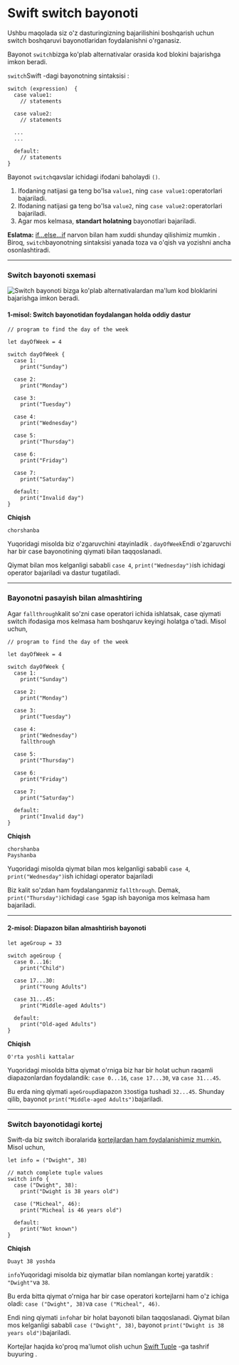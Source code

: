 # Swift switch bayonoti

Ushbu maqolada siz o'z dasturingizning bajarilishini boshqarish uchun switch boshqaruvi bayonotlaridan foydalanishni o'rganasiz.

Bayonot `switch`bizga ko'plab alternativalar orasida kod blokini bajarishga imkon beradi.

`switch`Swift -dagi bayonotning sintaksisi :

```
switch (expression)  {
  case value1:
    // statements 

  case value2:
    // statements 

  ...
  ...
        
  default:
    // statements
}
```

Bayonot `switch`qavslar ichidagi ifodani baholaydi `()`.

1. Ifodaning natijasi ga teng bo'lsa `value1`, ning `case value1:`operatorlari bajariladi.
2. Ifodaning natijasi ga teng bo'lsa `value2`, ning `case value2:`operatorlari bajariladi.
3. Agar mos kelmasa, **standart holatning** bayonotlari bajariladi.

**Eslatma:** [if...else...if](https://www.programiz.com/swift-programming/if-else-statement#if-else-if) narvon bilan ham xuddi shunday qilishimiz mumkin . Biroq, `switch`bayonotning sintaksisi yanada toza va o'qish va yozishni ancha osonlashtiradi.

***

### Switch bayonoti sxemasi <a href="#undefined" id="undefined"></a>

![Switch bayonoti bizga ko'plab alternativalardan ma'lum kod bloklarini bajarishga imkon beradi.](https://cdn.programiz.com/cdn/farfuture/xLoJgDQVxTGY721Bcn5p4geinUUk6r4d0WGDYOLeaeg/mtime:1619594067/sites/tutorial2program/files/swift-switch-statement.png)

#### 1-misol: Switch bayonotidan foydalangan holda oddiy dastur <a href="#simple" id="simple"></a>

```
// program to find the day of the week 

let dayOfWeek = 4

switch dayOfWeek {
  case 1:
    print("Sunday")
	    
  case 2:
    print("Monday")
	    
  case 3:
    print("Tuesday")
	    
  case 4:
    print("Wednesday")
	    
  case 5:
    print("Thursday")
	    
  case 6:
    print("Friday")
	    
  case 7:
    print("Saturday")
	    
  default:
    print("Invalid day")
}
```

**Chiqish**

```
chorshanba
```

Yuqoridagi misolda biz o'zgaruvchini `4`tayinladik . `dayOfWeek`Endi o'zgaruvchi har bir case bayonotining qiymati bilan taqqoslanadi.

Qiymat bilan mos kelganligi sababli `case 4`, `print("Wednesday")`ish ichidagi operator bajariladi va dastur tugatiladi.

***

### Bayonotni pasayish bilan almashtiring <a href="#fallthrough" id="fallthrough"></a>

Agar `fallthrough`kalit so'zni case operatori ichida ishlatsak, case qiymati switch ifodasiga mos kelmasa ham boshqaruv keyingi holatga o'tadi. Misol uchun,

```
// program to find the day of the week 

let dayOfWeek = 4

switch dayOfWeek {
  case 1:
    print("Sunday")
	    
  case 2:
    print("Monday")
	    
  case 3:
    print("Tuesday")
	    
  case 4:
    print("Wednesday")
    fallthrough
	    
  case 5:
    print("Thursday")
	    
  case 6:
    print("Friday")
	    
  case 7:
    print("Saturday")
	    
  default:
    print("Invalid day")
}
```

**Chiqish**

```
chorshanba
Payshanba
```

Yuqoridagi misolda qiymat bilan mos kelganligi sababli `case 4`, `print("Wednesday")`ish ichidagi operator bajariladi

Biz kalit so'zdan ham foydalanganmiz `fallthrough`. Demak, `print("Thursday")`ichidagi `case 5`gap ish bayoniga mos kelmasa ham bajariladi.

***

#### 2-misol: Diapazon bilan almashtirish bayonoti <a href="#range" id="range"></a>

```
let ageGroup = 33

switch ageGroup {
  case 0...16:
    print("Child")

  case 17...30:
    print("Young Adults")

  case 31...45:
    print("Middle-aged Adults")

  default:
    print("Old-aged Adults")
}
```

**Chiqish**

```
O'rta yoshli kattalar
```

Yuqoridagi misolda bitta qiymat o'rniga biz har bir holat uchun raqamli diapazonlardan foydalandik: `case 0...16`, `case 17...30`, va `case 31...45`.

Bu erda ning qiymati `ageGroup`diapazon `33`ostiga tushadi `32...45`. Shunday qilib, bayonot `print("Middle-aged Adults")`bajariladi.

***

### Switch bayonotidagi kortej <a href="#tuple" id="tuple"></a>

Swift-da biz switch iboralarida [kortejlardan ham foydalanishimiz mumkin. ](https://www.programiz.com/swift-programming/tuples)Misol uchun,

```
let info = ("Dwight", 38)

// match complete tuple values
switch info {
  case ("Dwight", 38): 
    print("Dwight is 38 years old")

  case ("Micheal", 46): 
    print("Micheal is 46 years old")

  default:
    print("Not known")
}
```

**Chiqish**

```
Duayt 38 yoshda
```

`info`Yuqoridagi misolda biz qiymatlar bilan nomlangan kortej yaratdik : `"Dwight"`va `38`.

Bu erda bitta qiymat o'rniga har bir case operatori kortejlarni ham o'z ichiga oladi: `case ("Dwight", 38)`va `case ("Micheal", 46)`.

Endi ning qiymati `info`har bir holat bayonoti bilan taqqoslanadi. Qiymat bilan mos kelganligi sababli `case ("Dwight", 38)`, bayonot `print("Dwight is 38 years old")`bajariladi.

Kortejlar haqida ko'proq ma'lumot olish uchun [Swift Tuple](https://www.programiz.com/swift-programming/tuples) -ga tashrif buyuring .
